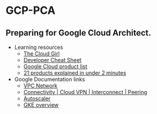 # GCP-PCA
## Preparing for Google Cloud Architect.
* Learning resources
  * [The Cloud Girl]( https://github.com/priyankavergadia/GCPSketchnote)
  * [Developer Cheat Sheet](https://googlecloudcheatsheet.withgoogle.com)
  * [Google Cloud product list](https://cloud.google.com/terms/services)
  * [21 products explained in under 2 minutes](https://cloud.google.com/blog/topics/inside-google-cloud/21-google-cloud-tools-each-explained-under-2-minutes)
* Google Documentation links
  * [VPC Network](https://cloud.google.com/vpc/docs/vpc)
  * [Connectivity | Cloud VPN | Interconnect | Peering](https://cloud.google.com/network-connectivity/docs/concepts)
  * [Autoscaler](https://cloud.google.com/compute/docs/autoscaler)
  * [GKE overview](https://cloud.google.com/kubernetes-engine/docs/concepts/kubernetes-engine-overview)


